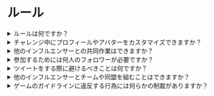 # ルール

<details>

<summary>ルールは何ですか？</summary>

ルールについては、このリンクからアクセスできます。ただし、参加者全員が同意する利用規約によって補完されていることに注意してください。

</details>

<details>

<summary>チャレンジ中にプロフィールやアバターをカスタマイズできますか？</summary>

XBorg.ggやTwitterでのゲーム中のプロフィールやアバターのカスタマイズは、LunarCrushを介して収集されるデータに影響を与えません。データはTwitterのハンドル名とプロフィール画像とは関連していません。

</details>

<details>

<summary>他のインフルエンサーとの共同作業はできますか？</summary>

もちろん、他のインフルエンサーとの共同作業は、ツイートのエンゲージメントを大幅に向上させ、プロジェクトの可視性を高めることができます。ただし、これらの共同作業はガイドラインに従って行われる必要があります。

</details>

<details>

<summary>参加するためには何人のフォロワーが必要ですか？</summary>

このチャレンジは誰でも参加できますが、Twitterのフォロワーが最低500人以上の場合にのみポイントがカウントされます。

</details>

<details>

<summary>ツイートをする際に避けるべきことは何ですか？</summary>

スパムを特定するためには、いくつかの要素が考慮されます。繰り返し使用される単語、関係のないハッシュタグ、そして「プレゼント」「エアドロップ」「スイープステークス」といった禁止用語などです。詳細については、以下のリンクを参照してください：[https://lunarcrush.com/faq/how-does-lunarcrush-recognize-spam](https://lunarcrush.com/faq/how-does-lunarcrush-recognize-spam)

</details>

<details>

<summary>他のインフルエンサーとチームや同盟を組むことはできますか？</summary>

もちろん、他のインフルエンサーとの共同作業は、ツイートのエンゲージメントを大幅に向上させ、プロジェクトの可視性を高めることができます。ただし、これらの共同作業はガイドラインに従って行われる必要があります。

</details>

<details>

<summary>ゲームのガイドラインに違反する行為には何らかの制裁がありますか？</summary>

LunarCrushにはさまざまな種類の不正行為を検出する自動システムがあります。検出された場合、LunarCrushはもはやあなたをインフルエンサーとして認識せず、ポイントの蓄積が停止されます。必要に応じて、コンテストからの失格もあり、報酬の請求資格を失うことになります。

</details>